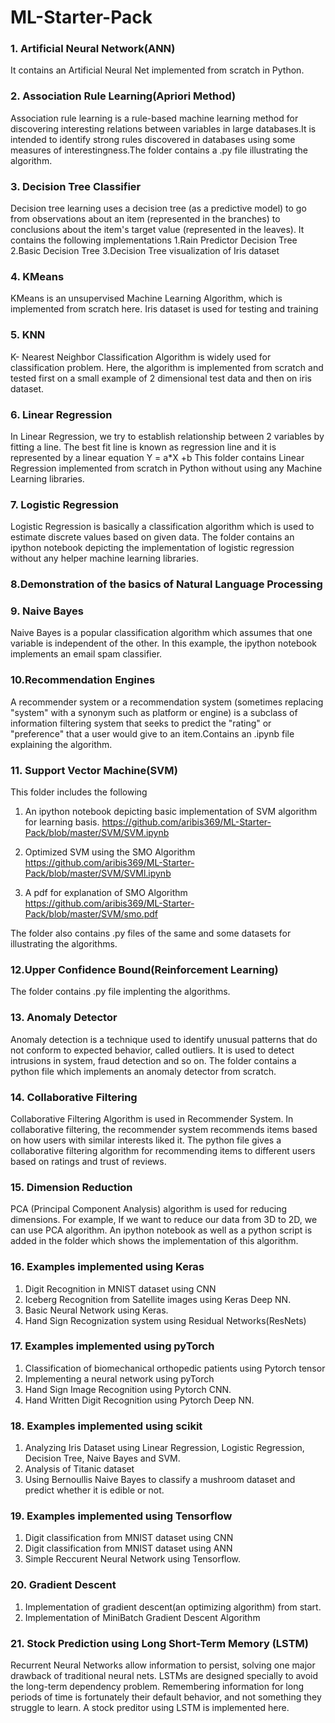 # ML-Starter-Pack

### 1. Artificial Neural Network(ANN) 
It contains an Artificial Neural Net implemented from scratch in Python.

### 2. Association Rule Learning(Apriori Method)
Association rule learning is a rule-based machine learning method for discovering interesting relations between variables in
large databases.It is intended to identify strong rules discovered in databases using some measures of interestingness.The
folder contains a .py file illustrating the algorithm.

### 3. Decision Tree Classifier
Decision tree learning uses a decision tree (as a predictive model) to go from observations about an item (represented in the
branches) to conclusions about the item's target value (represented in the leaves). It contains the following implementations
1.Rain Predictor Decision Tree
2.Basic Decision Tree
3.Decision Tree visualization of Iris dataset

### 4. KMeans
KMeans is an unsupervised Machine Learning Algorithm, which is implemented from scratch here. Iris dataset is used for testing and training

### 5.  KNN 
K- Nearest Neighbor Classification Algorithm is widely used for classification problem. Here, the algorithm is implemented from scratch and tested first on a small example of 2 dimensional test data and then on iris dataset.

### 6. Linear Regression
In Linear Regression, we try to establish relationship between 2 variables by fitting a line. The best fit line is known as regression line and it is represented by a linear equation Y = a*X +b
This folder contains Linear Regression implemented from scratch in Python without using any Machine Learning libraries. 

### 7. Logistic Regression
Logistic Regression is basically a classification algorithm which is used to estimate discrete values based on given data.
The folder contains an ipython notebook depicting the implementation of logistic regression without any helper machine learning libraries.

### 8.Demonstration of the basics of Natural Language Processing

### 9. Naive Bayes
Naive Bayes is a popular classification algorithm which assumes that one variable is independent of the other.
In this example, the ipython notebook implements an email spam classifier.

### 10.Recommendation Engines
A recommender system or a recommendation system (sometimes replacing "system" with a synonym such as platform or engine) is a subclass of information filtering system that seeks to predict the "rating" or "preference" that a user would give to an item.Contains an .ipynb file explaining the algorithm.


### 11. Support Vector Machine(SVM)
This folder includes the following
  1. An ipython notebook depicting basic implementation of SVM algorithm for learning basis.
  https://github.com/aribis369/ML-Starter-Pack/blob/master/SVM/SVM.ipynb
  
  1. Optimized SVM using the SMO Algorithm
  https://github.com/aribis369/ML-Starter-Pack/blob/master/SVM/SVMl.ipynb
  
  1. A pdf for explanation of SMO Algorithm
  https://github.com/aribis369/ML-Starter-Pack/blob/master/SVM/smo.pdf
  
 The folder also contains .py files of the same and some datasets for illustrating the algorithms.

### 12.Upper Confidence Bound(Reinforcement Learning)
The folder contains .py file implenting the algorithms.

### 13. Anomaly Detector
Anomaly detection is a technique used to identify unusual patterns that do not conform to expected behavior, called outliers. 
It is used to detect intrusions in system, fraud detection and so on.
The folder contains a python file which implements an anomaly detector from scratch.

### 14. Collaborative Filtering
Collaborative Filtering Algorithm is used in Recommender System. In collaborative filtering, the recommender system recommends
items based on how users with similar interests liked it.
The python file gives a collaborative filtering algorithm for recommending items to different users based on ratings and trust of reviews.

### 15. Dimension Reduction
PCA (Principal Component Analysis) algorithm is used for reducing dimensions. For example, If we want to reduce our data from 3D to 2D, we can use PCA algorithm. 
An ipython notebook as well as a python script is added in the folder which shows the implementation of this algorithm.

### 16. Examples implemented using Keras
  1. Digit Recognition in MNIST dataset using CNN
  2. Iceberg Recognition from Satellite images using Keras Deep NN.
  3. Basic Neural Network using Keras.
  4. Hand Sign Recognization system using Residual Networks(ResNets)

### 17. Examples implemented using pyTorch
  1. Classification of biomechanical orthopedic patients using Pytorch tensor
  2. Implementing a neural network using pyTorch
  3. Hand Sign Image Recognition using Pytorch CNN.
  4. Hand Written Digit Recognition using Pytorch Deep NN. 
  
### 18. Examples implemented using scikit
  1. Analyzing Iris Dataset using Linear Regression, Logistic Regression, Decision Tree, Naive Bayes and SVM.
  1. Analysis of Titanic dataset
  1. Using Bernoullis Naive Bayes to classify a mushroom dataset and predict whether it is edible or not.

### 19. Examples implemented using Tensorflow
  1. Digit classification from MNIST dataset using CNN
  2. Digit classification from MNIST dataset using ANN
  3. Simple Reccurent Neural Network using Tensorflow.

### 20. Gradient Descent
  1. Implementation of gradient descent(an optimizing algorithm) from start.
  2. Implementation of MiniBatch Gradient Descent Algorithm 

### 21. Stock Prediction using Long Short-Term Memory (LSTM) 
Recurrent Neural Networks allow information to persist, solving one major drawback of traditional neural nets. 
LSTMs are designed specially to avoid the long-term dependency problem.
Remembering information for long periods of time is fortunately their default behavior, and not something they struggle to learn.
A stock preditor using LSTM is implemented here. 
